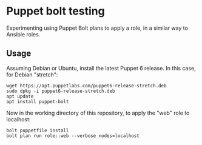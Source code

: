 # Puppet bolt testing

Experimenting using Puppet Bolt plans to apply a role, in a similar way to Ansible roles.

## Usage

Assuming Debian or Ubuntu, install the latest Puppet 6 release. In this case, for Debian "stretch":

	wget https://apt.puppetlabs.com/puppet6-release-stretch.deb
	sudo dpkg -i puppet6-release-stretch.deb
	apt update
	apt install puppet-bolt

Now in the working directory of this repository, to apply the "web" role to localhost:

	bolt puppetfile install
	bolt plan run role::web --verbose nodes=localhost

